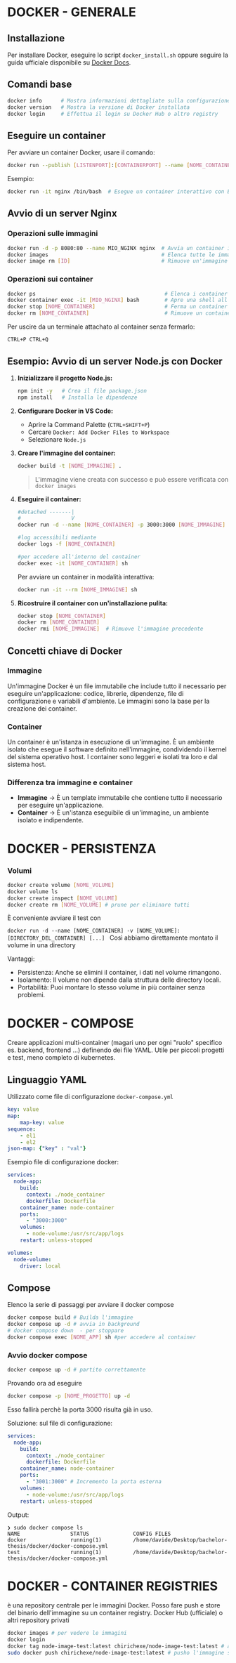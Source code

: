 # DOCKER - GENERALE

## Installazione
Per installare Docker, eseguire lo script `docker_install.sh` oppure seguire la guida ufficiale disponibile su [Docker Docs](https://docs.docker.com/get-docker/).

## Comandi base
```sh
docker info      # Mostra informazioni dettagliate sulla configurazione di Docker
docker version   # Mostra la versione di Docker installata
docker login     # Effettua il login su Docker Hub o altro registry
```

## Eseguire un container
Per avviare un container Docker, usare il comando:
```sh
docker run --publish [LISTENPORT]:[CONTAINERPORT] --name [NOME_CONTAINER] [NOME_IMMAGINE]
```
Esempio:
```sh
docker run -it nginx /bin/bash  # Esegue un container interattivo con Bash
```

## Avvio di un server Nginx
### Operazioni sulle immagini
```sh
docker run -d -p 8080:80 --name MIO_NGINX nginx  # Avvia un container in background sulla porta 8080
docker images                                    # Elenca tutte le immagini Docker disponibili
docker image rm [ID]                             # Rimuove un'immagine specificata
```

### Operazioni sui container
```sh
docker ps                                         # Elenca i container in esecuzione
docker container exec -it [MIO_NGINX] bash        # Apre una shell all'interno del container
docker stop [NOME_CONTAINER]                      # Ferma un container
docker rm [NOME_CONTAINER]                        # Rimuove un container
```

Per uscire da un terminale attachato al container senza fermarlo:
```
CTRL+P CTRL+Q
```

## Esempio: Avvio di un server Node.js con Docker
1. **Inizializzare il progetto Node.js:**
    ```sh
    npm init -y   # Crea il file package.json
    npm install   # Installa le dipendenze
    ```

2. **Configurare Docker in VS Code:**
    - Aprire la Command Palette (`CTRL+SHIFT+P`)
    - Cercare `Docker: Add Docker Files to Workspace`
    - Selezionare `Node.js`

3. **Creare l'immagine del container:**
    ```sh
    docker build -t [NOME_IMMAGINE] .
    ```
    > L'immagine viene creata con successo e può essere verificata con ` docker images`

4. **Eseguire il container:**
    ```sh
    #detached -------|
    #		         V
    docker run -d --name [NOME_CONTAINER] -p 3000:3000 [NOME_IMMAGINE]

    #log accessibili mediante
    docker logs -f [NOME_CONTAINER]

    #per accedere all'interno del container
    docker exec -it [NOME_CONTAINER] sh

    ```
        
    Per avviare un container in modalità interattiva:
    ```sh
    docker run -it --rm [NOME_IMMAGINE] sh
    ```

5. **Ricostruire il container con un'installazione pulita:**
    ```sh
    docker stop [NOME_CONTAINER]
    docker rm [NOME_CONTAINER]
    docker rmi [NOME_IMMAGINE]  # Rimuove l'immagine precedente
    ```

## Concetti chiave di Docker
### Immagine
Un'immagine Docker è un file immutabile che include tutto il necessario per eseguire un'applicazione: codice, librerie, dipendenze, file di configurazione e variabili d'ambiente. Le immagini sono la base per la creazione dei container.

### Container
Un container è un'istanza in esecuzione di un'immagine. È un ambiente isolato che esegue il software definito nell'immagine, condividendo il kernel del sistema operativo host. I container sono leggeri e isolati tra loro e dal sistema host.

### Differenza tra immagine e container
- **Immagine** → È un template immutabile che contiene tutto il necessario per eseguire un'applicazione.
- **Container** → È un'istanza eseguibile di un'immagine, un ambiente isolato e indipendente.

# DOCKER - PERSISTENZA

### Volumi
```sh
docker create volume [NOME_VOLUME]
docker volume ls
docker create inspect [NOME_VOLUME]
docker create rm [NOME_VOLUME] # prune per eliminare tutti
```
È conveniente avviare il test con

```docker run -d --name [NOME_CONTAINER] -v [NOME_VOLUME]:[DIRECTORY_DEL_CONTAINER] [...] ```
Così abbiamo direttamente montato il volume in una directory

Vantaggi:
- Persistenza: Anche se elimini il container, i dati nel volume rimangono.
- Isolamento: Il volume non dipende dalla struttura delle directory locali.
- Portabilità: Puoi montare lo stesso volume in più container senza problemi.


# DOCKER - COMPOSE
Creare applicazioni multi-container (magari uno per ogni "ruolo" specifico es. backend, frontend ...) 
definendo dei file YAML.
Utile per piccoli progetti e test, meno completo di kubernetes.

## Linguaggio YAML
Utilizzato come file di configurazione ```docker-compose.yml``` 

```yml
key: value
map:
    map-key: value
sequence:
    - el1
    - el2
json-map: {"key" : "val"}
```

Esempio file di configurazione docker:

```yml
services:
  node-app:
    build:
      context: ./node_container
      dockerfile: Dockerfile
    container_name: node-container
    ports:
      - "3000:3000"
    volumes:
      - node-volume:/usr/src/app/logs
    restart: unless-stopped

volumes:
  node-volume:
    driver: local

```
## Compose
Elenco la serie di passaggi per avviare il docker compose
```sh
docker compose build # Builda l'immagine
docker compose up -d # avvia in background
# docker compose down  - per stoppare
docker compose exec [NOME_APP] sh #per accedere al container
```

### Avvio docker compose

```sh
docker compose up -d # partito correttamente
```

Provando ora ad eseguire

```sh
docker compose -p [NOME_PROGETTO] up -d
```
Esso fallirà perchè la porta 3000 risulta già in uso.

Soluzione: sul file di configurazione:

```yml
services:
  node-app:
    build:
      context: ./node_container
      dockerfile: Dockerfile
    container_name: node-container
    ports:
      - "3001:3000" # Incremento la porta esterna
    volumes:
      - node-volume:/usr/src/app/logs
    restart: unless-stopped
```

Output:
```console
❯ sudo docker compose ls
NAME                STATUS              CONFIG FILES
docker              running(1)          /home/davide/Desktop/bachelor-thesis/docker/docker-compose.yml
test                running(1)          /home/davide/Desktop/bachelor-thesis/docker/docker-compose.yml
```

# DOCKER - CONTAINER REGISTRIES
è una repository centrale per le immagini Docker. Posso fare push e store del binario dell'immagine su un container registry.
Docker Hub (ufficiale) o altri repository privati

```sh
docker images # per vedere le immagini
docker login    
docker tag node-image-test:latest chirichexe/node-image-test:latest # associo all'immagine un tag
sudo docker push chirichexe/node-image-test:latest # pusho l'immagine sul container registry
```